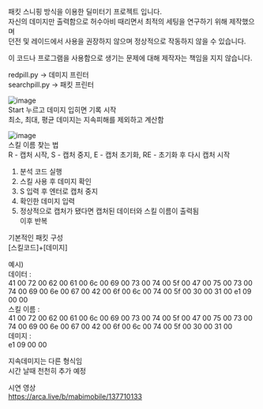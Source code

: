패킷 스니핑 방식을 이용한 딜미터기 프로젝트 입니다.  
자신의 데미지만 출력함으로 허수아비 때리면서 최적의 세팅을 연구하기 위해 제작했으며  
던전 및 레이드에서 사용을 권장하지 않으며 정상적으로 작동하지 않을 수 있습니다.  

이 코드나 프로그램을 사용함으로 생기는 문제에 대해 제작자는 책임을 지지 않습니다.
  
  
redpill.py -> 데미지 프린터  
searchpill.py -> 패킷 프린터  
  
![image](https://github.com/user-attachments/assets/b1d0a229-0e7f-4039-9113-2bb16ad191d7)  
Start 누르고 데미지 입히면 기록 시작  
최소, 최대, 평균 데미지는 지속피해를 제외하고 계산함  
  
  
![image](https://github.com/user-attachments/assets/9787dea0-0b6c-4402-8018-730fe36ed136)  
스킬 이름 찾는 법  
R - 캡처 시작, S - 캡처 중지, E - 캡처 초기화, RE - 초기화 후 다시 캡처 시작  
1. 분석 코드 실행  
2. 스킬 사용 후 데미지 확인  
3. S 입력 후 엔터로 캡처 중지  
4. 확인한 데미지 입력  
5. 정상적으로 캡처가 됐다면 캡처된 데이터와 스킬 이름이 출력됨  
이후 반복  
  
    


  
기본적인 패킷 구성   
[스킬코드]+[데미지]   
  
예시)   
데이터 :   
41 00 72 00 62 00 61 00 6c 00 69 00 73 00 74 00 5f 00 47 00 75 00 73 00 74 00 69 00 6e 00 67 00 42 00 6f 00 6c 00 74 00 5f 00 30 00 31 00 e1 09 00 00   
스킬 이름 :   
41 00 72 00 62 00 61 00 6c 00 69 00 73 00 74 00 5f 00 47 00 75 00 73 00 74 00 69 00 6e 00 67 00 42 00 6f 00 6c 00 74 00 5f 00 30 00 31 00  
데미지 :  
e1 09 00 00  
  
지속데미지는 다른 형식임  
시간 날때 천천히 추가 예정  


시연 영상  
https://arca.live/b/mabimobile/137710133
